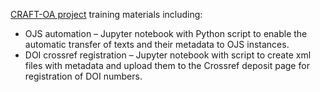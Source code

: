 [CRAFT-OA project](https://www.craft-oa.eu/) training materials including:
* OJS automation – Jupyter notebook with Python script to enable the automatic transfer of texts and their metadata to OJS instances.
* DOI crossref registration – Jupyter notebook with script to create xml files with metadata and upload them to the Crossref deposit page for registration of DOI numbers.
